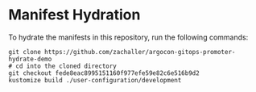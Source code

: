 # Manifest Hydration

To hydrate the manifests in this repository, run the following commands:

```shell
git clone https://github.com/zachaller/argocon-gitops-promoter-hydrate-demo
# cd into the cloned directory
git checkout fede8eac8995151160f977efe59e82c6e516b9d2
kustomize build ./user-configuration/development
```
